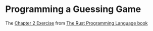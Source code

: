 # Programming a Guessing Game
The [Chapter 2 Exercise](https://doc.rust-lang.org/book/ch02-00-guessing-game-tutorial.html) from [The Rust Programming Language book](https://doc.rust-lang.org/book/)